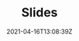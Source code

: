 ---
title: "Slides"  # Add a page title.
summary: "List of Available Slides for ISOM 350"  # Add a page description.
date: "2021-04-16T13:08:39Z"  # Add today's date.
type: "widget_page"  # Page type is a Widget Page
weight: 1
---
